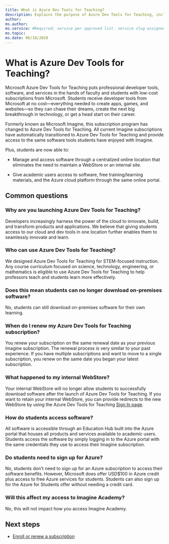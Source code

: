 ```yaml
---
title: What is Azure Dev Tools for Teaching?
description: Explains the purpose of Azure Dev Tools for Teaching, including common questions about the tools.
author: 
ms.author: 
ms.service: #Required; service per approved list. service slug assigned to your service by ACOM.
ms.topic: 
ms.date: 06/18/2020
---
```


# What is Azure Dev Tools for Teaching?

Microsoft Azure Dev Tools for Teaching puts professional developer tools, software, and services
in the hands of faculty and students with low-cost subscriptions from Microsoft. Students
receive developer tools from Microsoft at no cost—everything needed to create apps, games,
and websites—so they can chase their dreams, create the next big breakthrough in technology,
or get a head start on their career.

Formerly known as Microsoft Imagine, this subscription program has changed to Azure Dev
Tools for Teaching. All current Imagine subscriptions have automatically transitioned to Azure
Dev Tools for Teaching and provide access to the same software tools students have enjoyed with
Imagine.

Plus, students are now able to:

- Manage and access software through a centralized online location that eliminates the
need to maintain a WebStore or an internal site.

- Give academic users access to software, free training/learning materials, and the
Azure cloud platform through the same online portal.

<!---Avoid notes, tips, and important boxes. Readers tend to skip over them. Better to put that info directly into the article text.--->

<!---Screenshots and videos can add another way to show and tell the overview story. But don’t overdo them. Make sure that they offer value for the overview.
If users access your product/service via a web browser, the first screenshot should always include the full browser window in Chrome or Safari. This is to show users that the portal is browser-based - OS and browser agnostic.
--->

## Common questions

### Why are you launching Azure Dev Tools for Teaching?

Developers increasingly harness the power of the cloud to innovate, build, and transform products and applications. We believe that giving students access to our cloud and dev tools in one location further enables them to seamlessly innovate and learn.

### Who can use Azure Dev Tools for Teaching?

We designed Azure Dev Tools for Teaching for STEM-focused instruction. Any course curriculum focused on science, technology, engineering, or mathematics is eligible to
use Azure Dev Tools for Teaching to help professors teach and students learn more effectively.

### Does this mean students can no longer download on-premises software?

No, students can still download on-premises software for their own learning.

### When do I renew my Azure Dev Tools for Teaching subscription?

You renew your subscription on the same renewal date as your previous Imagine subscription. The renewal process is very similar to your past experience. If you have multiple subscriptions and want to move to a single subscription, you renew on the same date you began your latest subscription.

### What happened to my internal WebStore?

Your internal WebStore will no longer allow students to successfully download software after the
launch of Azure Dev Tools for Teaching. If you want to retain your internal WebStore, you
can provide redirects to the new WebStore by using the Azure Dev Tools for Teaching [Sign In page](aka.ms/devtoolsforteaching).

### How do students access software?

All software is accessible through an Education Hub built into the Azure portal that houses all products and services available to academic users. Students access the software by simply logging
in to the Azure portal with the same credentials they use to access their Imagine subscription.

### Do students need to sign up for Azure?

No, students don't need to sign up for an Azure subscription to access their software benefits. However, Microsoft does offer USD$100 in Azure credit plus access to free Azure services for students. Students can also sign up for the Azure for Students offer without needing a credit card.

### Will this affect my access to Imagine Academy?

No, this will not impact how you access Imagine Academy.

## Next steps

- [Enroll or renew a subscription](enroll-renew-subscription.md)
